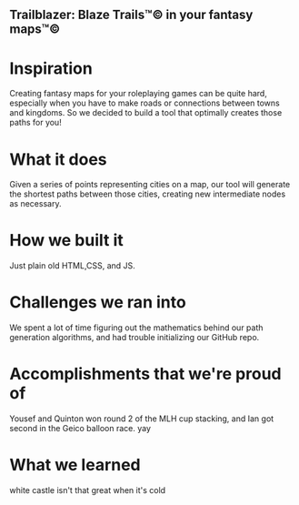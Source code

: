 ## Trailblazer: Blaze Trails™© in your fantasy maps™©
# Inspiration
Creating fantasy maps for your roleplaying games can be quite hard, especially when you have to make roads or connections between towns and kingdoms. So we decided to build a tool that optimally creates those paths for you!
# What it does
Given a series of points representing cities on a map, our tool will generate the shortest paths between those cities, creating new intermediate nodes as necessary.
# How we built it
Just plain old HTML,CSS, and JS.
# Challenges we ran into
We spent a lot of time figuring out the mathematics behind our path generation algorithms, and had trouble initializing our GitHub repo.
# Accomplishments that we're proud of
Yousef and Quinton won round 2 of the MLH cup stacking, and Ian got second in the Geico balloon race. yay
# What we learned
white castle isn't that great when it's cold
